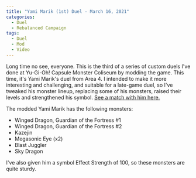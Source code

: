 ```yaml
---
title: "Yami Marik (1st) Duel - March 16, 2021"
categories:
  - Duel
  - Rebalanced Campaign
tags:
  - Duel
  - Mod
  - Video
---
```


Long time no see, everyone.
This is the third of a series of custom duels I've done at Yu-Gi-Oh! Capsule Monster Coliseum by modding the game. This time, it's Yami Marik's duel from Area 4. I intended to make it more interesting and challenging, and suitable for a late-game duel, so I've tweaked his monster lineup, replacing some of his monsters, raised their levels and strengthened his symbol. [See a match with him here.](https://www.youtube.com/watch?v=TXnhWw5fgxs)

The modded Yami Marik has the following monsters:

- Winged Dragon, Guardian of the Fortress #1
- Winged Dragon, Guardian of the Fortress #2
- Kazejin
- Megasonic Eye (x2)
- Blast Juggler
- Sky Dragon

I've also given him a symbol Effect Strength of 100, so these monsters are quite sturdy.
